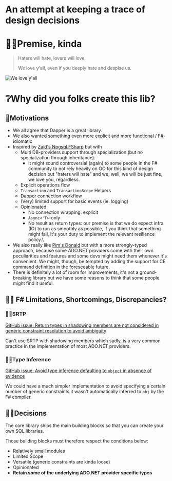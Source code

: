 # An attempt at keeping a trace of design decisions

# 👩‍🎨Premise, kinda

> Haters will hate, lovers will love.
> 
> We love y'all, even if you deeply hate and despise us.

![We love y'all](https://media.giphy.com/media/Pio2NkVIbTWMaYiKeV/giphy.gif)

# ❔Why did you folks create this lib?

## 🙋Motivations

- We all agree that Dapper is a great library.
- We also wanted something even more explicit and more functional / F#-idiomatic
- Inspired by [Zaid's Npgsql.FSharp](https://github.com/Zaid-Ajaj/Npgsql.FSharp) but with
    - Multi DB-providers support through specialization (but no specialization through inheritance).
      - It might sound controversial (again) to some people in the F# community to not rely heavily on OO for 
      this kind of design decision but "haters will hate" and we, well, we will be just fine, we love you, regardless.
    - Explicit operations flow
    - `Transaction` and `TransactionScope` Helpers
    - Dapper connection workflow
    - (Very) limited support for basic events (ie. logging)
    - Opinionated:
      - No connection wrapping: explicit
      - `Async<'T>`-only
      - No result as return types: our premise is that we do expect infra (IO) to run as smoothly as possible, 
        if you think that something might fail, it's your duty to implement the relevant resilience policy.\
- We also really like [Pim's Donald](https://github.com/pimbrouwers/Donald) but with a more strongly-typed approach, because some ADO.NET providers come with their own peculiarities and features and some devs might need them whenever it's convenient. 
  We might, though, be tempted by adding the support for CE command definition in the foreseeable future.
- There is definitely a lot of room for improvements, it's not a ground-breaking library but we have some reasons to think that some people might find it useful.

## 🙎‍♀️ F# Limitations, Shortcomings, Discrepancies?

### 🚣‍♀️SRTP

[GitHub issue: Return types in shadowing members are not considered in generic constraint resolution to avoid ambiguity](https://github.com/dotnet/fsharp/issues/8794)

Can't use SRTP with shadowing members which sadly, is a very common practice in the implementation of most ADO.NET providers.

### 🧗‍♀️Type Inference

[GitHub issue: Avoid type inference defaulting to `object` in absence of evidence](https://github.com/fsharp/fslang-suggestions/issues/885)

We could have a much simpler implementation to avoid specifying a certain number of generic constraints it wasn't automatically inferred to `obj` by the F# compiler.

## 🤸‍♀️Decisions

The core library ships the main building blocks so that you can create your own SQL libraries.

Those building blocks must therefore respect the conditions below:

- Relatively small modules 
- Limited Scope
- Versatile (generic constraints are kinda loose)
- Opinionated 
- **Retain some of the underlying ADO.NET provider specific types**
